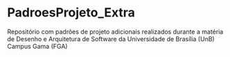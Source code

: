 # PadroesProjeto_Extra
Repositório com padrões de projeto adicionais realizados durante a matéria de Desenho e Arquitetura de Software da Universidade de Brasília (UnB) Campus Gama (FGA)
